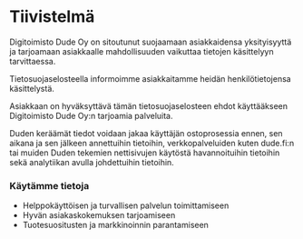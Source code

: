 # Tiivistelmä

Digitoimisto Dude Oy on sitoutunut suojaamaan asiakkaidensa yksityisyyttä ja tarjoamaan asiakkaalle mahdollisuuden vaikuttaa tietojen käsittelyyn tarvittaessa.

Tietosuojaselosteella informoimme asiakkaitamme heidän henkilötietojensa käsittelystä.

Asiakkaan on hyväksyttävä tämän tietosuojaselosteen ehdot käyttääkseen Digitoimisto Dude Oy:n tarjoamia palveluita.

Duden keräämät tiedot voidaan jakaa käyttäjän ostoprosessia ennen, sen aikana ja sen jälkeen annettuihin tietoihin, verkkopalveluiden kuten dude.fi:n tai muiden Duden tekemien nettisivujen käytöstä havannoituihin tietoihin sekä analytiikan avulla johdettuihin tietoihin.

### Käytämme tietoja

* Helppokäyttöisen ja turvallisen palvelun toimittamiseen
* Hyvän asiakaskokemuksen tarjoamiseen
* Tuotesuositusten ja markkinoinnin parantamiseen
